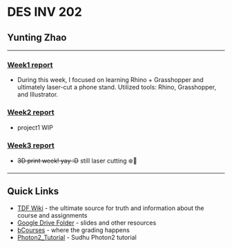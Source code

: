 # DES INV 202
## Yunting Zhao
---
### [Week1 report](weekly-reports/Week1_2023_8_30.md)
- During this week, I focused on learning Rhino + Grasshopper and ultimately laser-cut a phone stand. Utilized tools: Rhino, Grasshopper, and Illustrator.
### [Week2 report](weekly-reports/Week2_2023_9_7.md)
- project1 WIP
### [Week3 report](weekly-reports/Week3_2023_9_14.md)
- ~~3D print week! yay :D~~ still laser cutting ❄️🥶
---
## Quick Links ##

- [TDF Wiki](https://github.com/Berkeley-MDes/desinv-202/wiki) - the ultimate source for truth and information about the course and assignments
- [Google Drive Folder](https://drive.google.com/drive/folders/1OjFgu4llHn-2WayQFVWRKFyOkQ_WaQRx?usp=drive_link) - slides and other resources
- [bCourses](https://bcourses.berkeley.edu/courses/1528355) - where the grading happens
- [Photon2_Tutorial](https://github.com/loopstick/Photon2_Tutorial) - Sudhu Photon2 tutorial


